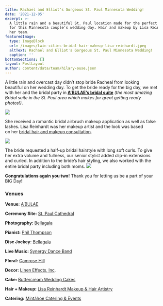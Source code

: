 ```yaml
---
title: Rachael and Elliot's Gorgeous St. Paul Minnesota Wedding!
date: '2021-12-05'
excerpt: >-
  A little rain and a beautiful St. Paul location made for the perfect backdrop
  for this Minnesota couple’s wedding day. Hair and makeup by Lisa Reinhardt and
  her team.
featuredImage:
  type: ImageBlock
  url: /images/twin-cities-bridal-hair-makeup-lisa-reinhardt.jpeg
  altText: Rachael and Elliot's Gorgeous St. Paul Minnesota Wedding!
  caption: ''
bottomSections: []
layout: PostLayout
author: content/data/team/hilary-ouse.json
---
```

A little rain and overcast day didn’t stop bride Racheal from looking beautiful on her wedding day. To get the bride ready for the big day, we met with her and the bridal party in [**A’BULAE’s bridal suite**](http://www.abulae.com/grooms-room/) *(the most amazing Bridal suite in the St. Paul area which makes for great getting ready photos!)*.

![](/images/btwin-cities-bridal-makeup-683x1024.jpeg)

She received a romantic bridal airbrush makeup application as well as false lashes. Lisa Reinhardt was her makeup artist and the look was based on her [bridal hair and makeup consultation](/bridal-makeup-and-hair-styling).

![](/images/twin-cities-makeup-artist-lisa-reinhardt-683x1024.jpeg)

The bride requested a half-up bridal hairstyle with long soft curls. To give her extra volume and fullness, our senior stylist added clip-in extensions and curled. In addition to the bride’s hair styling, we also worked with the entire bridal party including both moms.
![](/images/twin-cities-bridal-hair-makeup-lisa-reinhardt.jpeg)

**Congratulations again you two!** Thank you for letting us be a part of your BIG Day!

### Venues

**Venue:** [A’BULAE](http://www.abulae.com/)

**Ceremony Site:** [St. Paul Cathedral](https://www.cathedralsaintpaul.org/)

**Photography:** [Bellagala](http://www.bellagala.com/)

**Pianist:** [Phil Thompson](http://www.philthompson.com/)

**Disc Jockey:** [Bellagala](http://www.bellagala.com/minneapolis-wedding-dj/)

**Live Music:** [Synergy Dance Band](http://www.synergy-dwmusic.com/)

**Floral:** [Camrose Hill](http://camrosehillflowers.com/)

**Decor:** [Linen Effects, Inc](http://www.lineneffects.com/index.cfm).

**Cake:** [Buttercream Wedding Cakes](https://buttercream.info/)

**Hair + Makeup:** [Lisa Reinhardt Makeup & Hair Artistry](/blog/bridal-makeup-and-hair-styling/)

**Catering:** [Mintáhoe Catering & Events](http://www.mintahoe.com/)
